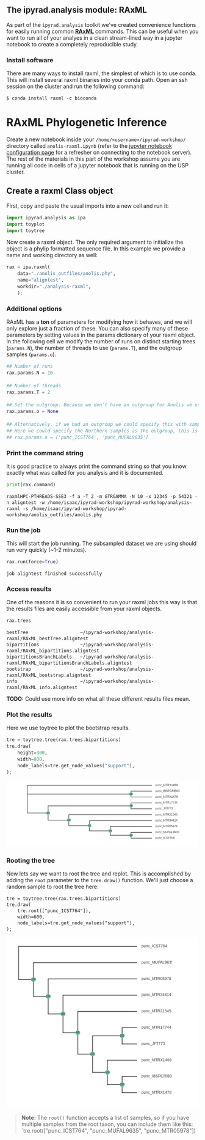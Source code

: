 
## The ipyrad.analysis module: RAxML

As part of the `ipyrad.analysis` toolkit we've created convenience functions for easily running common [**RAxML**](https://sco.h-its.org/exelixis/web/software/raxml/index.html) commands. This can be useful when you want to run all of your analyes in a clean stream-lined way in a jupyter notebook to create a completely reproducible study. 

### Install software
There are many ways to install raxml, the simplest of which is to use conda. This will install several raxml binaries into your conda path. Open an ssh session on the cluster and run the following command:

```
$ conda install raxml -c bioconda
```
# **RAxML** Phylogenetic Inference

Create a new notebook inside your `/home/<username>/ipyrad-workshop/` directory called `anolis-raxml.ipynb` (refer to the [jupyter notebook configuration page](Jupyter_Notebook_Setup.md) for a refresher on connecting to the notebook server). The rest of the materials in this part of the workshop assume you are running all code in cells of a jupyter notebook that is running on the USP cluster.

## Create a raxml Class object
First, copy and paste the usual imports into a new cell and run it:
```python
import ipyrad.analysis as ipa
import toyplot
import toytree
```

Now create a raxml object. The only required argument to initialize the object is a phylip formatted sequence file. In this example we provide a name and working directory as well:

```python
rax = ipa.raxml(
    data="./anolis_outfiles/anolis.phy",
    name="aligntest", 
    workdir="./analysis-raxml",
    );
```

### Additional options
RAxML has a **ton** of parameters for modifying how it behaves, and we will only explore just a fraction of these. You can also specify many of these parameters by setting values in the params dictionary of your raxml object. In the following cell we modify the number of runs on distinct starting trees (`params.N`), the number of threads to use (`params.T`), and the outgroup samples (`params.o`). 

```python
## Number of runs
rax.params.N = 10

## Number of threads
rax.params.T = 2

## Set the outgroup. Because we don't have an outgroup for Anolis we use None.
rax.params.o = None 

## Alternatively, if we had an outgroup we could specify this with sample names
## Here we could specify the Northern samples as the outgroup, this is just for illustration
## rax.params.o = ['punc_ICST764', 'punc_MUFAL9635']
```

### Print the command string 
It is good practice to always print the command string so that you know exactly what was called for you analysis and it is documented. 

```python
print(rax.command)
```
    raxmlHPC-PTHREADS-SSE3 -f a -T 2 -m GTRGAMMA -N 10 -x 12345 -p 54321 -n aligntest -w /home/isaac/ipyrad-workshop/ipyrad-workshop/analysis-raxml -s /home/isaac/ipyrad-workshop/ipyrad-workshop/anolis_outfiles/anolis.phy

### Run the job
This will start the job running. The subsampled dataset we are using should run very quickly (~1-2 minutes).

```python
rax.run(force=True)
```
    job aligntest finished successfully

### Access results
One of the reasons it is so convenient to run your raxml jobs this way is that the results files are easily accessible from your raxml objects. 

```python
rax.trees
```
    bestTree                   ~/ipyrad-workshop/analysis-raxml/RAxML_bestTree.aligntest
    bipartitions               ~/ipyrad-workshop/analysis-raxml/RAxML_bipartitions.aligntest
    bipartitionsBranchLabels   ~/ipyrad-workshop/analysis-raxml/RAxML_bipartitionsBranchLabels.aligntest
    bootstrap                  ~/ipyrad-workshop/analysis-raxml/RAxML_bootstrap.aligntest
    info                       ~/ipyrad-workshop/analysis-raxml/RAxML_info.aligntest

**TODO:** Could use more info on what all these different results files mean.

### Plot the results
Here we use toytree to plot the bootstrap results. 

```python
tre = toytree.tree(rax.trees.bipartitions)
tre.draw(
    height=300,
    width=800,
    node_labels=tre.get_node_values("support"),
);
```

![png](06_RAxML_API_files/06_RAxML_API_00_unrooted.png)

### Rooting the tree
Now lets say we want to root the tree and replot. This is accomplished by adding the `root` parameter to the `tree.draw()` function. We'll just choose a random sample to root the tree here:
```
tre = toytree.tree(rax.trees.bipartitions)
tre.draw(
    tre.root(["punc_ICST764"]),
    width=600,
    node_labels=tre.get_node_values("support"),
);
```
![png](06_RAxML_API_files/06_RAxML_API_01_rooted.png)

> **Note:** The `root()` function accepts a list of samples, so if you have multiple samples from the root taxon, you can include them like this: `tre.root(["punc_ICST764", "punc_MUFAL9635", "punc_MTR05978"])

